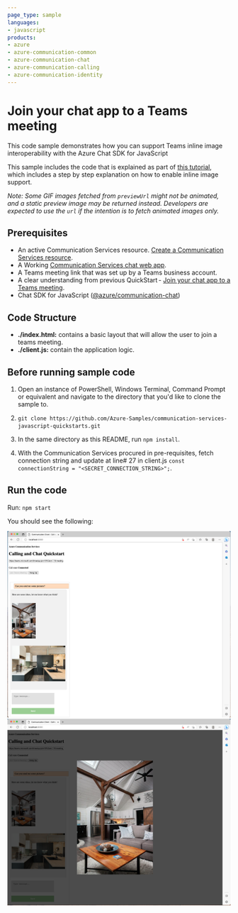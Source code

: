 ```yaml
---
page_type: sample
languages:
- javascript
products:
- azure
- azure-communication-common
- azure-communication-chat
- azure-communication-calling
- azure-communication-identity
---
```


# Join your chat app to a Teams meeting

This code sample demonstrates how you can support Teams inline image interoperability with the Azure Chat SDK for JavaScript  

This sample includes the code that is explained as part of [this tutorial](https://docs.microsoft.com/azure/communication-services/tutorials/chat-interop/meeting-interop-features-inline-image), which includes a step by step explanation on how to enable inline image support.

*Note: Some GIF images fetched from `previewUrl` might not be animated, and a static preview image may be returned instead. Developers are expected to use the `url` if the intention is to fetch animated images only.*

## Prerequisites

- An active Communication Services resource. [Create a Communication Services resource](https://docs.microsoft.com/azure/communication-services/quickstarts/create-communication-resource).
- A Working [Communication Services chat web app](https://docs.microsoft.com/azure/communication-services/quickstarts/chat/get-started?pivots=programming-language-javascript).
- A Teams meeting link that was set up by a Teams business account.
- A clear understanding from previous QuickStart - [Join your chat app to a Teams meeting](https://learn.microsoft.com/en-us/azure/communication-services/quickstarts/chat/meeting-interop?pivots=platform-web).
- Chat SDK for JavaScript ([@azure/communication-chat](https://www.npmjs.com/package/@azure/communication-chat))

## Code Structure

- **./index.html:** contains a basic layout that will allow the user to join a teams meeting.
- **./client.js:** contain the application logic.

## Before running sample code

1. Open an instance of PowerShell, Windows Terminal, Command Prompt or equivalent and navigate to the directory that you'd like to clone the sample to.
2. `git clone https://github.com/Azure-Samples/communication-services-javascript-quickstarts.git`
3. In the same directory as this README, run `npm install`.

4. With the Communication Services procured in pre-requisites, fetch connection string and update at line# 27 in client.js ```const connectionString = "<SECRET_CONNECTION_STRING>";```.

## Run the code

Run:
`npm start`

You should see the following:

![Render of sample application with preview image](../../media/meeting-interop-features-inline-1.png)
![Render of sample application with full scale image](../../media/meeting-interop-features-inline-2.png)
